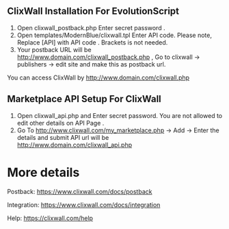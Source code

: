 ClixWall Installation For EvolutionScript
---

1) Open clixwall_postback.php  Enter secret password .
2) Open templates/ModernBlue/clixwall.tpl Enter API code. Please note, 
   Replace [API] with API code . Brackets is not needed.
3) Your postback URL will be http://www.domain.com/clixwall_postback.php ,
   Go to clixwall -> publishers -> edit site and make this as postback url.

You can access ClixWall by http://www.domain.com/clixwall.php


Marketplace API Setup For ClixWall
---

1) Open clixwall_api.php and Enter secret password. You are not allowed to edit other details on API Page .
2) Go To http://www.clixwall.com/my_marketplace.php -> Add -> Enter the details and submit
API url will be http://www.domain.com/clixwall_api.php

# More details 

Postback: https://www.clixwall.com/docs/postback

Integration: https://www.clixwall.com/docs/integration

Help: https://clixwall.com/help
